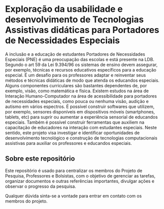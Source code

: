 # Exploração da usabilidade e desenvolvimento de Tecnologias Assistivas didáticas para Portadores de Necessidades Especiais

A inclusão e a educação de estudantes Portadores de Necessidades Especiais (PNE) é uma preocupação das escolas e está presente na LDB. Segundo o art 59 da Lei 9.394/96 os sistemas de ensino devem assegurar, por exemplo, técnicas e recursos educativos específicos para a educação especial. É um desafio para os professores adaptar e reinventar seus métodos e técnicas didáticas de modo que atenda os educandos especiais. Alguns componentes curriculares são bastantes dependentes de, por exemplo, visão, como matemática e física. Existem estudos na área de Interação Humano-Computador na área de acessibilidade para portadores de necessidades especiais, como pouca ou nenhuma visão, audição e autismo em vários espectros. É possível construir softwares que utilizem, por exemplo, sensores disponíveis em dispositivos móveis (smartphones, tablets, etc) para suprir ou aumentar a experiência sensorial de educandos especiais. Também é possível construir ferramentas que auxiliem na capacitação de educadores na interação com estudantes especiais. Neste sentido, este projeto visa investigar e identificar oportunidades de desenvolvimento tecnológico e construção de tecnologias computacionais assistivas para auxiliar os professores e educandos especiais.

## Sobre este repositório

Este repositório é usado para centralizar os membros do Projeto de Pesquisa, Professores e Bolsistas, com o objetivo de gerenciar as tarefas, organizar documentos e outras referências importantes, divulgar ações e observar o progresso da pesquisa.

Qualquer dúvida sinta-se a vontade para entrar em contato com os membros do projeto.
